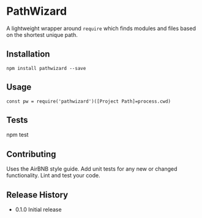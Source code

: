 PathWizard
=========

A lightweight wrapper around `require` which finds modules and files based on the shortest unique path.

## Installation

  `npm install pathwizard --save`

## Usage

  `const pw = require('pathwizard')([Project Path]=process.cwd)`

## Tests

  npm test

## Contributing

Uses the AirBNB style guide. Add unit tests for any new or changed functionality. Lint and test your code.

## Release History

* 0.1.0 Initial release